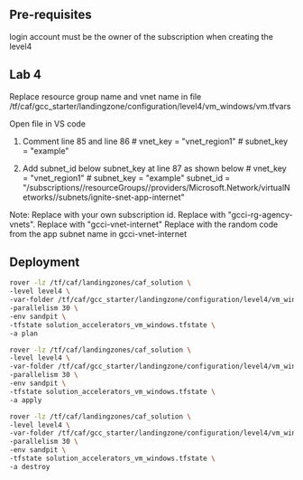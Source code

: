 

## Pre-requisites

login account must be the owner of the subscription when creating the level4

## Lab 4
Replace resource group name and vnet name in file 
/tf/caf/gcc_starter/landingzone/configuration/level4/vm_windows/vm.tfvars

Open file in VS code

1. Comment line 85 and line 86
        # vnet_key                = "vnet_region1"
        # subnet_key              = "example"

2. Add subnet_id below subnet_key at line 87 as shown below
        # vnet_key                = "vnet_region1"
        # subnet_key              = "example"
        subnet_id = "/subscriptions/<subscription id>/resourceGroups/<gcc vnet resource group>/providers/Microsoft.Network/virtualNetworks/<gcc vnet name>/subnets/ignite-snet-app-internet<random code>"
  
  Note: 
  Replace <subscription id> with your own subscription id. 
  Replace <gcc vnet resource group> with "gcci-rg-agency-vnets". 
  Replace <gcc vnet name> with "gcci-vnet-internet"
  Replace <random code> with the random code from the app subnet name in gcci-vnet-internet


## Deployment

```bash
rover -lz /tf/caf/landingzones/caf_solution \
-level level4 \
-var-folder /tf/caf/gcc_starter/landingzone/configuration/level4/vm_windows \
-parallelism 30 \
-env sandpit \
-tfstate solution_accelerators_vm_windows.tfstate \
-a plan
```

```bash
rover -lz /tf/caf/landingzones/caf_solution \
-level level4 \
-var-folder /tf/caf/gcc_starter/landingzone/configuration/level4/vm_windows \
-parallelism 30 \
-env sandpit \
-tfstate solution_accelerators_vm_windows.tfstate \
-a apply
```

```bash
rover -lz /tf/caf/landingzones/caf_solution \
-level level4 \
-var-folder /tf/caf/gcc_starter/landingzone/configuration/level4/vm_windows \
-parallelism 30 \
-env sandpit \
-tfstate solution_accelerators_vm_windows.tfstate \
-a destroy
```
